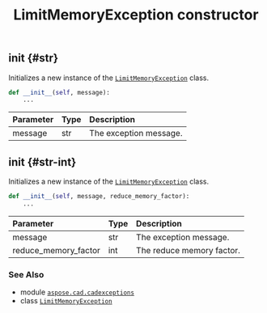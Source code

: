 ﻿---
title: LimitMemoryException constructor
second_title: Aspose.CAD for Python via .NET API References
description: 
type: docs
weight: 10
url: /aspose.cad.cadexceptions/limitmemoryexception/__init__/
is_root: false
---

## __init__ {#str}

Initializes a new instance of the [`LimitMemoryException`](/cad/python-net/aspose.cad.cadexceptions/limitmemoryexception) class.



```python
def __init__(self, message):
    ...
```


| Parameter | Type | Description |
| :- | :- | :- |
| message | str | The exception message. |


## __init__ {#str-int}

Initializes a new instance of the [`LimitMemoryException`](/cad/python-net/aspose.cad.cadexceptions/limitmemoryexception) class.



```python
def __init__(self, message, reduce_memory_factor):
    ...
```


| Parameter | Type | Description |
| :- | :- | :- |
| message | str | The exception message. |
| reduce_memory_factor | int | The reduce memory factor. |



### See Also
* module [`aspose.cad.cadexceptions`](../../)
* class [`LimitMemoryException`](/cad/python-net/aspose.cad.cadexceptions/limitmemoryexception)

